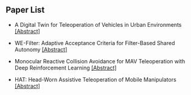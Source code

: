 ## Paper List

- A Digital Twin for Teleoperation of Vehicles in Urban Environments
[[Abstract]](https://events.infovaya.com/presentation?id=95126)

- WE-Filter: Adaptive Acceptance Criteria for Filter-Based Shared Autonomy
[[Abstract]](https://events.infovaya.com/presentation?id=95129)

- Monocular Reactive Collision Avoidance for MAV Teleoperation with Deep Reinforcement Learning
[[Abstract]](https://events.infovaya.com/presentation?id=95132)

- HAT: Head-Worn Assistive Teleoperation of Mobile Manipulators
[[Abstract]](https://events.infovaya.com/presentation?id=95135)

